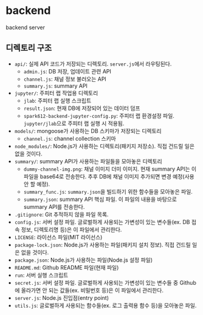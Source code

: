 # backend
backend server

## 디렉토리 구조

- `api/`: 실제 API 코드가 저장되는 디렉토리. `server.js`에서 라우팅된다.
  - `admin.js`: DB 저장, 업데이트 관련 API
  - `channel.js`: 채널 정보 불러오는 API
  - `summary.js`: summary API
- `jupyter/`: 주피터 랩 작업용 디렉토리
  - `jlab`: 주피터 랩 실행 스크립트
  - `result.json`: 현재 DB에 저장되어 있는 데이터 덤프
  - `spark612-backend-jupyter-config.py`: 주피터 랩 환경설정 파일. `jupyter/jlab`으로 주피터 랩 실행 시 적용됨.
- `models/`: mongoose가 사용하는 DB 스키마가 저장되는 디렉토리
  - `channel.js`: channel collection 스키마
- `node_modules/`: Node.js가 사용하는 디렉토리(패키지 저장소). 직접 건드릴 일은 없을 것이다.
- `summary/`: summary API가 사용하는 파일들을 모아놓은 디렉토리
  - `dummy-channel-img.png`: 채널 이미지 더미 이미지. 현재 summary API는 이 파일을 base64로 전송한다. 추후 DB에 채널 이미지 추가되면 변경 예정(사용 안 할 예정).
  - `summary_func.js`: `summary.json`을 빌드하기 위한 함수들을 모아놓은 파일.
  - `summary.json`: summary API 핵심 파일. 이 파일의 내용을 바탕으로 summary API를 전송한다.
- `.gitignore`: Git 추적하지 않을 파일 목록.
- `config.js`: 서버 설정 파일. 글로벌하게 사용되는 가변성이 있는 변수들(ex. DB 접속 정보, 디렉토리명 등)은 이 파일에서 관리한다.
- `LICENSE`: 라이선스 파일(MIT 라이선스)
- `package-lock.json`: Node.js가 사용하는 파일(패키지 설치 정보). 직접 건드릴 일은 없을 것이다.
- `package.json`: Node.js가 사용하는 파일(Node.js 설정 파일)
- `README.md`: Github README 파일(현재 파일)
- `run`: 서버 실행 스크립트
- `secret.js`: 서버 설정 파일. 글로벌하게 사용되는 가변성이 있는 변수들 중 Github에 올라가면 안 되는 값들(ex. 비밀번호 등)은 이 파일에서 관리한다.
- `server.js`: Node.js 진입점(entry point)
- `utils.js`: 글로벌하게 사용되는 함수들(ex. 로그 출력용 함수 등)을 모아놓은 파일.
